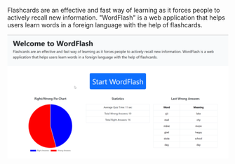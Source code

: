 Flashcards are an effective and fast way of learning as it forces people to actively recall new information. "WordFlash" is a web application that helps users learn words in a foreign language with the help of flashcards.

![](./assets/brave_N12yugX71L.gif)